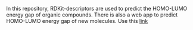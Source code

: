  In this repository, RDKit-descriptors are used to predict the HOMO-LUMO energy gap of organic compounds.
 There is also a web app to predict HOMO-LUMO energy gap of new molecules. Use this [link](https://homo-lumo-gap-using-molecular-descriptors.streamlit.app/)

